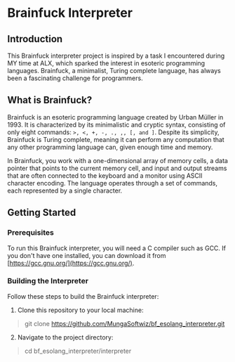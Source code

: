 # Brainfuck Interpreter

## Introduction

This Brainfuck interpreter project is inspired by a task I encountered during
MY time at ALX, which sparked the interest in esoteric programming languages.
Brainfuck, a minimalist, Turing complete language, has always been a
fascinating challenge for programmers.

## What is Brainfuck?

Brainfuck is an esoteric programming language created by Urban Müller in 1993.
It is characterized by its minimalistic and cryptic syntax, consisting of only
eight commands: `>, <, +, -, ., ,, [, and ]`. Despite its simplicity, Brainfuck
is Turing complete, meaning it can perform any computation that any other
programming language can, given enough time and memory.

In Brainfuck, you work with a one-dimensional array of memory cells, a data
pointer that points to the current memory cell, and input and output streams
that are often connected to the keyboard and a monitor using ASCII character
encoding. The language operates through a set of commands, each represented by
a single character.

## Getting Started

### Prerequisites

To run this Brainfuck interpreter, you will need a C compiler such as GCC. If
you don't have one installed, you can download it from
[https://gcc.gnu.org/](https://gcc.gnu.org/).

### Building the Interpreter

Follow these steps to build the Brainfuck interpreter:

1. Clone this repository to your local machine:
>git clone https://github.com/MungaSoftwiz/bf_esolang_interpreter.git


2. Navigate to the project directory:
>cd bf_esolang_interpreter/interpreter
